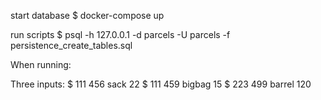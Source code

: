 start database
	$ docker-compose up

run scripts
	$ psql -h 127.0.0.1 -d parcels -U parcels -f persistence_create_tables.sql 

When running:


Three inputs:
$ 111 456 sack 22 
$ 111 459	bigbag 15
$ 223	499 barrel 120 